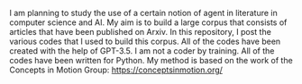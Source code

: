 I am planning to study the use of a certain notion of agent in literature in computer science and AI. 
My aim is to build a large corpus that consists of articles that have been published on Arxiv. 
In this repository, I post the various codes that I used to build this corpus. 
All of the codes have been created with the help of GPT-3.5. 
I am not a coder by training. All of the codes have been written for Python. 
My method is based on the work of the Concepts in Motion Group: https://conceptsinmotion.org/

